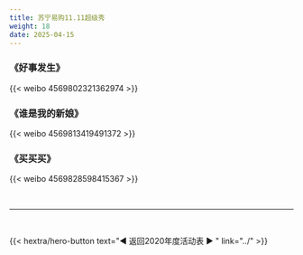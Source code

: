 ```yaml
---
title: 苏宁易购11.11超级秀
weight: 18
date: 2025-04-15
---
```


### 《好事发生》

{{< weibo 4569802321362974 >}}


### 《谁是我的新娘》
{{< weibo 4569813419491372 >}}

### 《买买买》
{{< weibo 4569828598415367 >}}


<br>
<hr>
<br>

{{< hextra/hero-button text="◀ 返回2020年度活动表 ▶ " link="../" >}}



